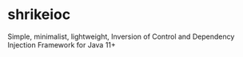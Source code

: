 # shrikeioc
Simple, minimalist, lightweight, Inversion of Control and Dependency Injection Framework for Java 11+
